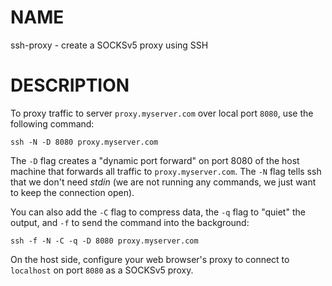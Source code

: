 # NAME

ssh-proxy - create a SOCKSv5 proxy using SSH

# DESCRIPTION

To proxy traffic to server `proxy.myserver.com` over local port `8080`, use the
following command:

    ssh -N -D 8080 proxy.myserver.com

The `-D` flag creates a "dynamic port forward" on port 8080 of the host machine
that forwards all traffic to `proxy.myserver.com`. The `-N` flag tells ssh that
we don't need _stdin_ (we are not running any commands, we just want to keep the
connection open).

You can also add the `-C` flag to compress data, the `-q` flag to "quiet" the
output, and `-f` to send the command into the background:

    ssh -f -N -C -q -D 8080 proxy.myserver.com

On the host side, configure your web browser's proxy to connect to `localhost`
on port `8080` as a SOCKSv5 proxy.
